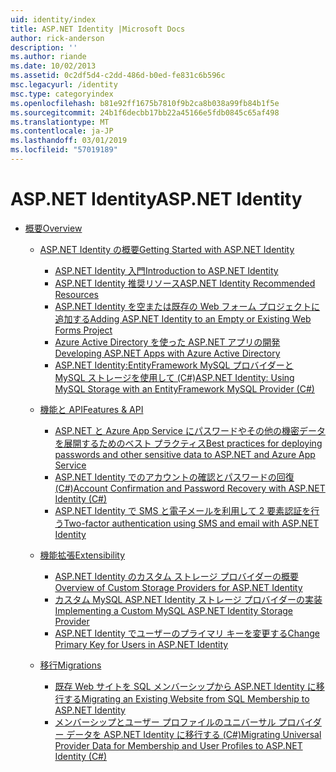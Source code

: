 ```yaml
---
uid: identity/index
title: ASP.NET Identity |Microsoft Docs
author: rick-anderson
description: ''
ms.author: riande
ms.date: 10/02/2013
ms.assetid: 0c2df5d4-c2dd-486d-b0ed-fe831c6b596c
msc.legacyurl: /identity
msc.type: categoryindex
ms.openlocfilehash: b81e92ff1675b7810f9b2ca8b038a99fb84b1f5e
ms.sourcegitcommit: 24b1f6decbb17bb22a45166e5fdb0845c65af498
ms.translationtype: MT
ms.contentlocale: ja-JP
ms.lasthandoff: 03/01/2019
ms.locfileid: "57019189"
---
```

<a name="aspnet-identity"></a><span data-ttu-id="8c8bb-102">ASP.NET Identity</span><span class="sxs-lookup"><span data-stu-id="8c8bb-102">ASP.NET Identity</span></span>
====================
- [<span data-ttu-id="8c8bb-103">概要</span><span class="sxs-lookup"><span data-stu-id="8c8bb-103">Overview</span></span>](overview/index.md)

    - [<span data-ttu-id="8c8bb-104">ASP.NET Identity の概要</span><span class="sxs-lookup"><span data-stu-id="8c8bb-104">Getting Started with ASP.NET Identity</span></span>](overview/getting-started/index.md)

        - [<span data-ttu-id="8c8bb-105">ASP.NET Identity 入門</span><span class="sxs-lookup"><span data-stu-id="8c8bb-105">Introduction to ASP.NET Identity</span></span>](overview/getting-started/introduction-to-aspnet-identity.md)
        - [<span data-ttu-id="8c8bb-106">ASP.NET Identity 推奨リソース</span><span class="sxs-lookup"><span data-stu-id="8c8bb-106">ASP.NET Identity Recommended Resources</span></span>](overview/getting-started/aspnet-identity-recommended-resources.md)
        - [<span data-ttu-id="8c8bb-107">ASP.NET Identity を空または既存の Web フォーム プロジェクトに追加する</span><span class="sxs-lookup"><span data-stu-id="8c8bb-107">Adding ASP.NET Identity to an Empty or Existing Web Forms Project</span></span>](overview/getting-started/adding-aspnet-identity-to-an-empty-or-existing-web-forms-project.md)
        - [<span data-ttu-id="8c8bb-108">Azure Active Directory を使った ASP.NET アプリの開発</span><span class="sxs-lookup"><span data-stu-id="8c8bb-108">Developing ASP.NET Apps with Azure Active Directory</span></span>](overview/getting-started/developing-aspnet-apps-with-windows-azure-active-directory.md)
        - [<span data-ttu-id="8c8bb-109">ASP.NET Identity:EntityFramework MySQL プロバイダーと MySQL ストレージを使用して (C#)</span><span class="sxs-lookup"><span data-stu-id="8c8bb-109">ASP.NET Identity: Using MySQL Storage with an EntityFramework MySQL Provider (C#)</span></span>](overview/getting-started/aspnet-identity-using-mysql-storage-with-an-entityframework-mysql-provider.md)
    - [<span data-ttu-id="8c8bb-110">機能と API</span><span class="sxs-lookup"><span data-stu-id="8c8bb-110">Features & API</span></span>](overview/features-api/index.md)

        - [<span data-ttu-id="8c8bb-111">ASP.NET と Azure App Service にパスワードやその他の機密データを展開するためのベスト プラクティス</span><span class="sxs-lookup"><span data-stu-id="8c8bb-111">Best practices for deploying passwords and other sensitive data to ASP.NET and Azure App Service</span></span>](overview/features-api/best-practices-for-deploying-passwords-and-other-sensitive-data-to-aspnet-and-azure.md)
        - [<span data-ttu-id="8c8bb-112">ASP.NET Identity でのアカウントの確認とパスワードの回復 (C#)</span><span class="sxs-lookup"><span data-stu-id="8c8bb-112">Account Confirmation and Password Recovery with ASP.NET Identity (C#)</span></span>](overview/features-api/account-confirmation-and-password-recovery-with-aspnet-identity.md)
        - [<span data-ttu-id="8c8bb-113">ASP.NET Identity で SMS と電子メールを利用して 2 要素認証を行う</span><span class="sxs-lookup"><span data-stu-id="8c8bb-113">Two-factor authentication using SMS and email with ASP.NET Identity</span></span>](overview/features-api/two-factor-authentication-using-sms-and-email-with-aspnet-identity.md)
    - [<span data-ttu-id="8c8bb-114">機能拡張</span><span class="sxs-lookup"><span data-stu-id="8c8bb-114">Extensibility</span></span>](overview/extensibility/index.md)

        - [<span data-ttu-id="8c8bb-115">ASP.NET Identity のカスタム ストレージ プロバイダーの概要</span><span class="sxs-lookup"><span data-stu-id="8c8bb-115">Overview of Custom Storage Providers for ASP.NET Identity</span></span>](overview/extensibility/overview-of-custom-storage-providers-for-aspnet-identity.md)
        - [<span data-ttu-id="8c8bb-116">カスタム MySQL ASP.NET Identity ストレージ プロバイダーの実装</span><span class="sxs-lookup"><span data-stu-id="8c8bb-116">Implementing a Custom MySQL ASP.NET Identity Storage Provider</span></span>](overview/extensibility/implementing-a-custom-mysql-aspnet-identity-storage-provider.md)
        - [<span data-ttu-id="8c8bb-117">ASP.NET Identity でユーザーのプライマリ キーを変更する</span><span class="sxs-lookup"><span data-stu-id="8c8bb-117">Change Primary Key for Users in ASP.NET Identity</span></span>](overview/extensibility/change-primary-key-for-users-in-aspnet-identity.md)
    - [<span data-ttu-id="8c8bb-118">移行</span><span class="sxs-lookup"><span data-stu-id="8c8bb-118">Migrations</span></span>](overview/migrations/index.md)

        - [<span data-ttu-id="8c8bb-119">既存 Web サイトを SQL メンバーシップから ASP.NET Identity に移行する</span><span class="sxs-lookup"><span data-stu-id="8c8bb-119">Migrating an Existing Website from SQL Membership to ASP.NET Identity</span></span>](overview/migrations/migrating-an-existing-website-from-sql-membership-to-aspnet-identity.md)
        - [<span data-ttu-id="8c8bb-120">メンバーシップとユーザー プロファイルのユニバーサル プロバイダー データを ASP.NET Identity に移行する (C#)</span><span class="sxs-lookup"><span data-stu-id="8c8bb-120">Migrating Universal Provider Data for Membership and User Profiles to ASP.NET Identity (C#)</span></span>](overview/migrations/migrating-universal-provider-data-for-membership-and-user-profiles-to-aspnet-identity.md)
